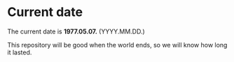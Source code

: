 # Current date

The current date is **1977.05.07.** (YYYY.MM.DD.)

This repository will be good when the world ends, so we will know how long it lasted.